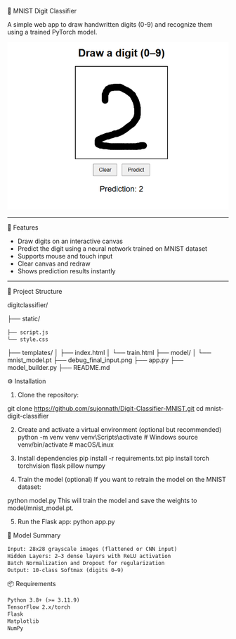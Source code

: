 🧠 MNIST Digit Classifier

A simple web app to draw handwritten digits (0-9) and recognize them using a trained PyTorch model.

 ![Screenshot](https://github.com/sujonnath/Digit-Classifier-MNIST/blob/main/2025-07-22%2017_37_56-Window.png)

---

📌 Features

- Draw digits on an interactive canvas
- Predict the digit using a neural network trained on MNIST dataset
- Supports mouse and touch input
- Clear canvas and redraw
- Shows prediction results instantly

---

📂 Project Structure

digitclassifier/

├── static/

    ├── script.js
    └── style.css
├── templates/
│   ├── index.html
│   └── train.html
├── model/
│   └── mnist_model.pt
├── debug_final_input.png
├── app.py
├── model_builder.py
├── README.md

⚙️ Installation

1. Clone the repository:

git clone https://github.com/sujonnath/Digit-Classifier-MNIST.git
cd mnist-digit-classifier

2. Create and activate a virtual environment (optional but recommended)
python -m venv venv 
venv\Scripts\activate # Windows
source venv/bin/activate # macOS/Linux

3. Install dependencies
pip install -r requirements.txt
pip install torch torchvision flask pillow numpy

4. Train the model (optional)
If you want to retrain the model on the MNIST dataset:

python model.py
This will train the model and save the weights to model/mnist_model.pt.

5. Run the Flask app:
python app.py

🧠 Model Summary

    Input: 28x28 grayscale images (flattened or CNN input)
    Hidden Layers: 2–3 dense layers with ReLU activation
    Batch Normalization and Dropout for regularization
    Output: 10-class Softmax (digits 0–9)

📦 Requirements


    Python 3.8+ (>= 3.11.9)
    TensorFlow 2.x/torch
    Flask
    Matplotlib
    NumPy




